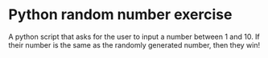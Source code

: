 # Python random number exercise

A python script that asks for the user to input a number between 1 and 10. If their number is the same as the randomly generated number, then they win!
